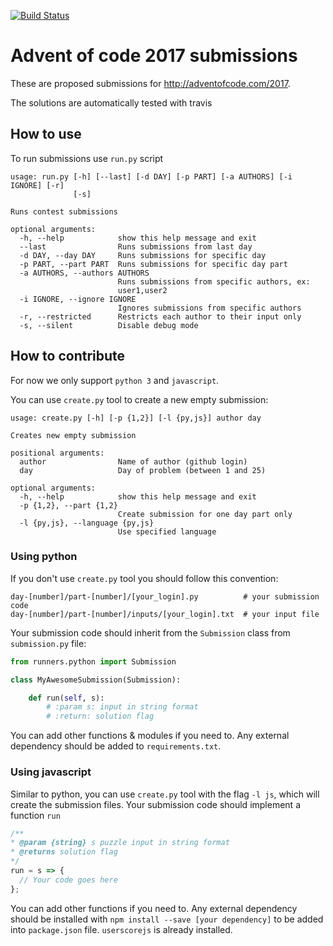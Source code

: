 [![Build Status](https://travis-ci.org/lypnol/adventofcode-2017.svg?branch=master)](https://travis-ci.org/lypnol/adventofcode-2017)
# Advent of code 2017 submissions

These are proposed submissions for http://adventofcode.com/2017.

The solutions are automatically tested with travis

## How to use

To run submissions use `run.py` script
```
usage: run.py [-h] [--last] [-d DAY] [-p PART] [-a AUTHORS] [-i IGNORE] [-r]
              [-s]

Runs contest submissions

optional arguments:
  -h, --help            show this help message and exit
  --last                Runs submissions from last day
  -d DAY, --day DAY     Runs submissions for specific day
  -p PART, --part PART  Runs submissions for specific day part
  -a AUTHORS, --authors AUTHORS
                        Runs submissions from specific authors, ex:
                        user1,user2
  -i IGNORE, --ignore IGNORE
                        Ignores submissions from specific authors
  -r, --restricted      Restricts each author to their input only
  -s, --silent          Disable debug mode
```

## How to contribute

For now we only support `python 3` and `javascript`.

You can use `create.py` tool to create a new empty submission:
```
usage: create.py [-h] [-p {1,2}] [-l {py,js}] author day

Creates new empty submission

positional arguments:
  author                Name of author (github login)
  day                   Day of problem (between 1 and 25)

optional arguments:
  -h, --help            show this help message and exit
  -p {1,2}, --part {1,2}
                        Create submission for one day part only
  -l {py,js}, --language {py,js}
                        Use specified language
```

### Using python

If you don't use `create.py` tool you should follow this convention:
```
day-[number]/part-[number]/[your_login].py          # your submission code
day-[number]/part-[number]/inputs/[your_login].txt  # your input file
```

Your submission code should inherit from the `Submission` class from `submission.py` file:
```python
from runners.python import Submission

class MyAwesomeSubmission(Submission):

    def run(self, s):
    	# :param s: input in string format
    	# :return: solution flag
```

You can add other functions & modules if you need to. Any external dependency should be added to `requirements.txt`.

### Using javascript

Similar to python, you can use `create.py` tool with the flag `-l js`, which will create the submission files.
Your submission code should implement a function `run`
```javascript
/**
* @param {string} s puzzle input in string format
* @returns solution flag
*/
run = s => {
  // Your code goes here
};
```

You can add other functions if you need to.
Any external dependency should be installed with `npm install --save [your dependency]` to be added into `package.json` file.
`userscorejs` is already installed.
